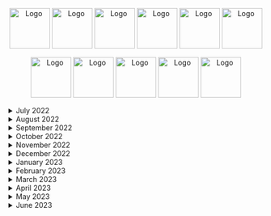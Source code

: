 
<p style="text-align: center;">
    <img src="https://leetcode.com/static/images/badges/2022/gif/2022-08.gif" alt="Logo" height="80">
    <img src="https://leetcode.com/static/images/badges/2022/gif/2022-09.gif" alt="Logo" height="80">
    <img src="https://leetcode.com/static/images/badges/2022/gif/2022-10.gif" alt="Logo" height="80">
    <img src="https://leetcode.com/static/images/badges/2022/gif/2022-11.gif" alt="Logo" height="80">
    <img src="https://leetcode.com/static/images/badges/2022/gif/2022-12.gif" alt="Logo" height="80">
    <img src="https://leetcode.com/static/images/badges/2022/gif/2022-annual-100.gif" alt="Logo" height="80">


<p style="text-align: center;">
    <img src="https://leetcode.com/static/images/badges/2023/gif/2023-01.gif" alt="Logo" height="80">
    <img src="https://leetcode.com/static/images/badges/2023/gif/2023-02.gif" alt="Logo" height="80">
    <img src="https://leetcode.com/static/images/badges/2023/gif/2023-03.gif" alt="Logo" height="80">
    <img src="https://leetcode.com/static/images/badges/2023/gif/2023-04.gif" alt="Logo" height="80">
    <img src="https://leetcode.com/static/images/badges/2023/gif/2023-05.gif" alt="Logo" height="80">

<details>
  <summary>July 2022</summary>

| Day | Task Id | Task                                                                                                                            | Solution(s)                                                                                                                   |
|-----|---------|---------------------------------------------------------------------------------------------------------------------------------|-------------------------------------------------------------------------------------------------------------------------------|
| 1   | 242     | [Valid Anagram](https://leetcode.com/problems/valid-anagram/)                                                                   | [Anagram](src/main/java/day_001/Anagram.java)                                                                                 |
| 2   | 890     | [Find and Replace Pattern](https://leetcode.com/problems/find-and-replace-pattern/)                                             | [FindAndReplacePattern](src/main/java/day_002/FindAndReplacePattern.java)                                                     |
| 3   | 916     | [Word Subsets](https://leetcode.com/problems/word-subsets/)                                                                     | [WordSubsets](src/main/java/day_003/WordSubsets.java) <br/> [WordSubsetsArrays](src/main/java/day_003/WordSubsetsArrays.java) |
| 4   | 307     | [Range Sum Query - Mutable](https://leetcode.com/problems/range-sum-query-mutable/)                                             | [NumArray](src/main/java/day_004/NumArray.java)                                                                               |

</details>

<details>
  <summary> August 2022 </summary>

| Day | Task Id | Task                                                                                                                            | Solution(s)                                                                                                                   |
|-----|---------|---------------------------------------------------------------------------------------------------------------------------------|-------------------------------------------------------------------------------------------------------------------------------|
| 5   | 062     | [Unique Paths](https://leetcode.com/problems/unique-paths/)                                                                     | [UniquePaths](src/main/java/day_005/UniquePaths.java)                                                                         |
| 6   | 378     | [Kth Smallest Element in a Sorted Matrix](https://leetcode.com/problems/kth-smallest-element-in-a-sorted-matrix/)               | [KthSmallest](src/main/java/day_006/KthSmallest.java)                                                                         |
| 7   | 729     | [My Calendar I](https://leetcode.com/problems/my-calendar-i/)                                                                   | [MyCalendar](src/main/java/day_007/MyCalendar.java) <br/> [MyCalendar_Arrays](src/main/java/day_007/MyCalendar_Arrays.java)   |
| 8   | 858     | [Mirror Reflection](https://leetcode.com/problems/mirror-reflection/)                                                           | [MirrorReflection](src/main/java/day_008/MirrorReflection.java)                                                               |
| 9   | 377     | [Combination Sum IV](https://leetcode.com/problems/combination-sum-iv)                                                          | [CombinationSum4](src/main/java/day_009/CombinationSum4.java)                                                                 |
| 10  | 458     | [Poor Pigs](https://leetcode.com/problems/poor-pigs/)                                                                           | [PoorPigs](src/main/java/day_010/PoorPigs.java)                                                                               |
| 11  | 1220    | [Count Vowels Permutation](https://leetcode.com/problems/count-vowels-permutation/)                                             | [CountVowelsPermutation](src/main/java/day_011/CountVowelsPermutation.java)                                                   |
| 12  | 300     | [Longest Increasing Subsequence](https://leetcode.com/problems/longest-increasing-subsequence/)                                 | [LongestIncreasingSubsequence](src/main/java/day_012/LongestIncreasingSubsequence.java)                                       |
| 13  | 823     | [Binary Trees With Factors](https://leetcode.com/problems/binary-trees-with-factors/)                                           | [BinaryTreesWithFactors](src/main/java/day_013/BinaryTreesWithFactors.java)                                                   |
| 14  | 108     | [Convert Sorted Array to Binary Search Tree](https://leetcode.com/problems/convert-sorted-array-to-binary-search-tree/)         | [ConvertSortedArrayToBinarySearchTree](src/main/java/day_014/ConvertSortedArrayToBinarySearchTree.java)                       |
| 15  | 98      | [Validate Binary Search Tree](https://leetcode.com/problems/validate-binary-search-tree/)                                       | [ValidateBinarySearchTree](src/main/java/day_015/ValidateBinarySearchTree.java)                                               |
| 16  | 235     | [Lowest Common Ancestor of a Binary Search Tree](https://leetcode.com/problems/lowest-common-ancestor-of-a-binary-search-tree/) | [LowestCommonAncestorOfBST](src/main/java/day_016/LowestCommonAncestorOfBST.java)                                             |
| 17  | 30      | [Substring with Concatenation of All Words](https://leetcode.com/problems/substring-with-concatenation-of-all-words/)           | [SubstringsWithConcatenationOfAllWords](src/main/java/day_017/SubstringsWithConcatenationOfAllWords.java)                     |
| 18  | 126     | [Word Ladder II](https://leetcode.com/problems/word-ladder-ii/)                                                                 | [WordLadderII](src/main/java/day_018/WordLadderII.java)                                                                       |
| 19  | 13      | [Roman to Integer](https://leetcode.com/problems/roman-to-integer/)                                                             | [RomanToInteger](src/main/java/day_019/RomanToInteger.java)                                                                   |
| 20  | 387     | [First Unique Character in a String](https://leetcode.com/problems/first-unique-character-in-a-string/)                         | [FirstUniqueCharacter](src/main/java/day_020/FirstUniqueCharacter.java)                                                       |
| 21  | 804     | [Unique Morse Code Words](https://leetcode.com/problems/unique-morse-code-words/)                                               | [UniqueMorseCodeWords](src/main/java/day_021/UniqueMorseCodeWords.java)                                                       |
| 22  | 1338    | [Reduce Array Size to The Half](https://leetcode.com/problems/reduce-array-size-to-the-half/)                                   | [ReduceArraySizeToTheHalf](src/main/java/day_022/ReduceArraySizeToTheHalf.java)                                               |
| 23  | 659     | [Split Array into Consecutive Subsequences](https://leetcode.com/problems/split-array-into-consecutive-subsequences/)           | [SplitArrayIntoConsecutiveSubsequences](src/main/java/day_023/SplitArrayIntoConsecutiveSubsequences.java)                     |
| 24  | 871     | [Minimum Number of Refueling Stops](https://leetcode.com/problems/minimum-number-of-refueling-stops/)                           | [MinimumNumberOfRefuelingStops](src/main/java/day_024/MinimumNumberOfRefuelingStops.java)                                     |
| 25  | 936     | [Stamping The Sequence](https://leetcode.com/problems/stamping-the-sequence/)                                                   | [StampingTheSequence](src/main/java/day_025/StampingTheSequence.java)                                                         |
| 26  | 342     | [Power of Four](https://leetcode.com/problems/power-of-four/)                                                                   | [PowerOfFour](src/main/java/day_026/PowerOfFour.java)                                                                         |
| 27  | 234     | [Palindrome Linked List](https://leetcode.com/problems/palindrome-linked-list/)                                                 | [PalindromeLinkedList](src/main/java/day_027/PalindromeLinkedList.java)                                                       |
| 28  | 326     | [Power of Three](https://leetcode.com/problems/power-of-three/)                                                                 | [PowerOfThree](src/main/java/day_028/PowerOfThree.java)                                                                       |
| 29  | 383     | [Ransom Note](https://leetcode.com/problems/ransom-note/)                                                                       | [RansomNote](src/main/java/day_029/RansomNote.java)                                                                           |
| 30  | 869     | [Reordered Power of 2](https://leetcode.com/problems/reordered-power-of-2/)                                                     | [ReorderedPowerOf2](src/main/java/day_030/ReorderedPowerOf2.java)                                                             |
| 31  | 363     | [Max Sum of Rectangle No Larger Than K](https://leetcode.com/problems/max-sum-of-rectangle-no-larger-than-k/)                   | [MaxSumOfRectangle](src/main/java/day_031/MaxSumOfRectangle.java)                                                             |
| 32  | 1329    | [Sort the Matrix Diagonally](https://leetcode.com/problems/sort-the-matrix-diagonally/)                                         | [SortTheMatrixDiagonally](src/main/java/day_032/SortTheMatrixDiagonally.java)                                                 |
| 33  | 200     | [Number of Islands](https://leetcode.com/problems/number-of-islands/)                                                           | [NumberOfIslands](src/main/java/day_033/NumberOfIslands.java)                                                                 |
| 34  | 48      | [Rotate Image](https://leetcode.com/problems/rotate-image/)                                                                     | [RotateImage](src/main/java/day_034/RotateImage.java)                                                                         |
| 35  | 417     | [Pacific Atlantic Water Flow](https://leetcode.com/problems/pacific-atlantic-water-flow/)                                       | [PacificAtlanticWaterFlow](src/main/java/day_035/PacificAtlanticWaterFlow.java)                                               |

</details>

<details>
  <summary>September 2022</summary>

| Day | Task Id | Task                                                                                                                                              | Solution(s)                                                                                                                         |
|-----|---------|---------------------------------------------------------------------------------------------------------------------------------------------------|-------------------------------------------------------------------------------------------------------------------------------------|
| 36  | 1448    | [Count Good Nodes in Binary Tree](https://leetcode.com/problems/count-good-nodes-in-binary-tree/)                                                 | [CountGoodNodesInBinaryTree](src/main/java/day_036/CountGoodNodesInBinaryTree.java)                                                 |
| 37  | 637     | [Average of Levels in Binary Tree](https://leetcode.com/problems/average-of-levels-in-binary-tree/)                                               | [AverageOfLevelsInBinaryTree](src/main/java/day_037/AverageOfLevelsInBinaryTree.java)                                               |
| 38  | 967     | [Numbers With Same Consecutive Difference](https://leetcode.com/problems/numbers-with-same-consecutive-differences/)                              | [NumbersWithSameConsecutiveDifferences](src/main/java/day_038/NumbersWithSameConsecutiveDifferences.java)                           |
| 39  | 978     | [Vertical Order Traversal of a Binary Tree](https://leetcode.com/problems/vertical-order-traversal-of-a-binary-tree/)                             | [VerticalOrderTraversalOfBinaryTree](src/main/java/day_039/VerticalOrderTraversalOfBinaryTree.java)                                 |
| 40  | 429     | [N-ary Tree Level Order Traversal](https://leetcode.com/problems/n-ary-tree-level-order-traversal/)                                               | [NaryTreeLevelOrderTraversal](src/main/java/day_040/NaryTreeLevelOrderTraversal.java)                                               |
| 41  | 814     | [Binary Tree Pruning](https://leetcode.com/problems/binary-tree-pruning/)                                                                         | [BinaryTreePruning](src/main/java/day_041/BinaryTreePruning.java)                                                                   |
| 42  | 606     | [Construct String from Binary Tree](https://leetcode.com/problems/construct-string-from-binary-tree/)                                             | [ConstructStringFromBinaryTree](src/main/java/day_042/ConstructStringFromBinaryTree.java)                                           |
| 43  | 94      | [Binary Tree Inorder Traversal](https://leetcode.com/problems/binary-tree-inorder-traversal/)                                                     | [BinaryTreeInorderTraversal](src/main/java/day_043/BinaryTreeInorderTraversal.java)                                                 |
| 44  | 1996    | [The Number of Weak Characters in the Game](https://leetcode.com/problems/the-number-of-weak-characters-in-the-game/)                             | [TheNumberOfWeakCharactersInTheGame](src/main/java/day_044/TheNumberOfWeakCharactersInTheGame.java)                                 |
| 45  | 188     | [Best Time to Buy and Sell Stock IV](https://leetcode.com/problems/best-time-to-buy-and-sell-stock-iv/)                                           | [BestTimeToBuyAndSellStock4](src/main/java/day_045/BestTimeToBuyAndSellStock4.java)                                                 |
| 46  | 1383    | [Maximum Performance of a Team](https://leetcode.com/problems/maximum-performance-of-a-team/)                                                     | [MaximumPerformanceOfATeam](src/main/java/day_046/MaximumPerformanceOfATeam.java)                                                   |
| 47  | 948     | [Bag of Tokens](https://leetcode.com/problems/bag-of-tokens/)                                                                                     | [BagOfTokens](src/main/java/day_047/BagOfTokens.java)                                                                               |
| 48  | 393     | [UTF-8 Validation](https://leetcode.com/problems/utf-8-validation/)                                                                               | [UTF8Validation](src/main/java/day_048/UTF8Validation.java)                                                                         |
| 49  | 1457    | [Pseudo-Palindromic Paths in a Binary Tree](https://leetcode.com/problems/pseudo-palindromic-paths-in-a-binary-tree/)                             | [PseudoPalindromicPathsInBinaryTree](src/main/java/day_049/PseudoPalindromicPathsInBinaryTree.java)                                 |
| 50  | 2007    | [Find Original Array From Doubled Array](https://leetcode.com/problems/find-original-array-from-doubled-array/)                                   | [FindOriginalArrayFromDoubledArray](src/main/java/day_050/FindOriginalArrayFromDoubledArray.java)                                   |
| 51  | 1770    | [Maximum Score from Performing Multiplication Operations](https://leetcode.com/problems/maximum-score-from-performing-multiplication-operations/) | [MaximumScoreFromPerformingMultiplicationOperations](src/main/java/day_051/MaximumScoreFromPerformingMultiplicationOperations.java) |
| 52  | 336     | [Palindrome Pairs](https://leetcode.com/problems/palindrome-pairs/)                                                                               | [PalindromePairs](src/main/java/day_052/PalindromePairs.java)                                                                       |
| 53  | 42      | [Trapping Rain Water](https://leetcode.com/problems/trapping-rain-water/)                                                                         | [TrappingRainWater](src/main/java/day_053/TrappingRainWater.java)                                                                   |
| 54  | 609     | [Find Duplicate File in System](https://leetcode.com/problems/find-duplicate-file-in-system/)                                                     | [FindDuplicateFileInSystem](src/main/java/day_054/FindDuplicateFileInSystem.java)                                                   |
| 55  | 718     | [Maximum Length of Repeated Subarray](https://leetcode.com/problems/maximum-length-of-repeated-subarray/)                                         | [MaximumLengthOfRepeatedSubarray](src/main/java/day_055/MaximumLengthOfRepeatedSubarray.java)                                       |
| 56  | 985     | [Sum of Even Numbers After Queries](https://leetcode.com/problems/sum-of-even-numbers-after-queries/)                                             | [SumOfEvenNumbersAfterQueries](src/main/java/day_056/SumOfEvenNumbersAfterQueries.java)                                             |
| 57  | 557     | [Reverse Words in a String III](https://leetcode.com/problems/reverse-words-in-a-string-iii/)                                                     | [ReverseWordsInStringIII](src/main/java/day_057/ReverseWordsInStringIII.java)                                                       |
| 58  | 1680    | [Concatenation of Consecutive Binary Numbers](https://leetcode.com/problems/concatenation-of-consecutive-binary-numbers/)                         | [ConcatenationPfConsecutiveBinaryNumbers](src/main/java/day_058/ConcatenationPfConsecutiveBinaryNumbers.java)                       |
| 59  | 113     | [Path Sum II](https://leetcode.com/problems/path-sum-ii/)                                                                                         | [PathSumII](src/main/java/day_059/PathSumII.java)                                                                                   |
| 60  | 622     | [Design Circular Queue](https://leetcode.com/problems/design-circular-queue/)                                                                     | [MyCircularQueue](src/main/java/day_060/MyCircularQueue.java)                                                                       |
| 61  | 990     | [Satisfiability of Equality Equations](https://leetcode.com/problems/satisfiability-of-equality-equations/)                                       | [SatisfiabilityOfEqualityEquations](src/main/java/day_061/SatisfiabilityOfEqualityEquations.java)                                   |
| 62  | 838     | [Push Dominoes](https://leetcode.com/problems/push-dominoes/)                                                                                     | [PushDominoes](src/main/java/day_062/PushDominoes.java)                                                                             |
| 63  | 19      | [Remove Nth Node From End of List](https://leetcode.com/problems/remove-nth-node-from-end-of-list/)                                               | [RemoveNthNodeFromEndOfList](src/main/java/day_063/RemoveNthNodeFromEndOfList.java)                                                 |
| 64  | 658     | [Find K Closest Elements](https://leetcode.com/problems/find-k-closest-elements/)                                                                 | [FindKClosesElements](src/main/java/day_064/FindKClosesElements.java)                                                               |
| 65  | 218     | [The Skyline Problem](https://leetcode.com/problems/the-skyline-problem/)                                                                         | [TheSkylineProblem](src/main/java/day_065/TheSkylineProblem.java)                                                                   |

</details>

<details>
  <summary>October 2022</summary>

| Day | Task Id | Task                                                                                                                                                            | Solution(s)                                                                                                                                 |
|-----|---------|-----------------------------------------------------------------------------------------------------------------------------------------------------------------|---------------------------------------------------------------------------------------------------------------------------------------------|
| 66  | 91      | [Decode Ways](https://leetcode.com/problems/decode-ways/)                                                                                                       | [DecodeWays](src/main/java/day_066/DecodeWays.java)                                                                                         |
| 67  | 1155    | [Number of Dice Rolls With Target Sum](https://leetcode.com/problems/number-of-dice-rolls-with-target-sum)                                                      | [NumberOfDiceRollsWithTargetSum](src/main/java/day_067/NumberOfDiceRollsWithTargetSum.java)                                                 |
| 68  | 1578    | [Minimum Time to Make Rope Colorful](https://leetcode.com/problems/minimum-time-to-make-rope-colorful)                                                          | [MinimumTimeToMakeRopeColorful](src/main/java/day_068/MinimumTimeToMakeRopeColorful.java)                                                   |
| 69  | 112     | [Path Sum](https://https://leetcode.com/problems/path-sum/)                                                                                                     | [PathSum](src/main/java/day_069/PathSum.java)                                                                                               |
| 70  | 623     | [Add One Row to Tree](https://leetcode.com/problems/add-one-row-to-tree/)                                                                                       | [AddOneTowToTree](src/main/java/day_070/AddOneTowToTree.java)                                                                               |
| 71  | 981     | [Time Based Key-Value Store](https://leetcode.com/problems/time-based-key-value-store/)                                                                         | [TimeMapHashMaps](src/main/java/day_071/TimeMapHashMaps.java)  <br/>  [TimeMapTreeMap](src/main/java/day_071/TimeMapTreeMap.java)           |
| 72  | 732     | [My Calendar III](https://leetcode.com/problems/my-calndar-iii/)                                                                                                | [MyCalendarIII](src/main/java/day_072/MyCalendarThree.java)                                                                                 |
| 73  | 16      | [3Sum Closest](https://leetcode.com/problems/3sum-closest/)                                                                                                     | [ThreeSumClosest](src/main/java/day_073/ThreeSumClosest.java)                                                                               |
| 74  | 653     | [Two Sum IV - Input is a BST](https://leetcode.com/problems/two-sum-iv-input-is-a-bst/)                                                                         | [TwoSumFour](src/main/java/day_074/TwoSumFour.java)                                                                                         |
| 75  | 1328    | [Break a Palindrome](https://leetcode.com/problems/break-a-palindrome/)                                                                                         | [BreakPalindrome](src/main/java/day_075/BreakPalindrome.java)                                                                               |
| 76  | 334     | [Increasing Triplet Subsequence](https://leetcode.com/problems/increasing-triplet-subsequence/)                                                                 | [IncreasingTripletSubsequence](src/main/java/day_076/IncreasingTripletSubsequence.java)                                                     |
| 77  | 976     | [Largest Perimeter Triangle](https://leetcode.com/problems/largest-perimeter-triangle)                                                                          | [LargestPerimeterTriangle](src/main/java/day_077/LargestPerimeterTriangle.java)                                                             |
| 78  | 237     | [Delete Node in a Linked List](https://leetcode.com/problems/delete-node-in-a-linked-list/)                                                                     | [DeleteNodeInALinkedList](src/main/java/day_078/DeleteNodeInALinkedList.java)                                                               |
| 79  | 2095    | [Delete the Middle Node of a Linked List](https://leetcode.com/problems/delete-the-middle-node-of-a-linked-list/)                                               | [DeleteTheMiddleNodeOfALInkedList](src/main/java/day_079/DeleteTheMiddleNodeOfALInkedList.java)                                             |
| 80  | 1531    | [String Compression II](https://leetcode.com/problems/string-compression-ii/)                                                                                   | [StringCompressionTwo](src/main/java/day_080/StringCompressionTwo.java)                                                                     |
| 81  | 1335    | [Minimum Difficulty of a Job Schedule](https://leetcode.com/problems/minimum-difficulty-of-a-job-schedule/)                                                     | [MinimumDifficultyOfAJobSchedule](src/main/java/day_081/MinimumDifficultyOfAJobSchedule.java)                                               |
| 82  | 1832    | [Check if the Sentence Is Pangram](https://leetcode.com/problems/check-if-the-sentence-is-pangram/)                                                             | [CheckIfTheSentenceIsPangram](src/main/java/day_082/CheckIfTheSentenceIsPangram.java)                                                       |
| 83  | 38      | [Count And Say](https://leetcode.com/problems/count-and-say/)                                                                                                   | [CountAndSay](src/main/java/day_083/CountAndSay.java)                                                                                       |
| 84  | 692     | [Top K Frequent Words](https://leetcode.com/problems/top-k-frequent-words/)                                                                                     | [TopKFrequentWords](src/main/java/day_084/TopKFrequentWords.java)                                                                           |
| 85  | 12      | [Integer to Roman](https://leetcode.com/problems/integer-to-roman/)                                                                                             | [IntegerToRoman](src/main/java/day_085/IntegerToRoman.java)                                                                                 |
| 86  | 219     | [Contains Duplicate II](https://leetcode.com/problems/contains-duplicate-ii/)                                                                                   | [ContainsDuplicateTwo](src/main/java/day_086/ContainsDuplicateTwo.java)                                                                     |
| 87  | 76      | [Minimum Window Substring](https://leetcode.com/problems/minimum-window-substring/)                                                                             | [MinimumWindowSubstring](src/main/java/day_087/MinimumWindowSubstring.java)                                                                 |
| 88  | 645     | [Set Mismatch](https://leetcode.com/problems/set-mismatch/)                                                                                                     | [SetMismatch](src/main/java/day_088/SetMismatch.java)                                                                                       |
| 89  | 1239    | [Maximum Length of a Concatenated String with Unique Characters](https://leetcode.com/problems/maximum-length-of-a-concatenated-string-with-unique-characters/) | [MaximumLengthOfAConcatenatedStringWithUniqueCharacters](src/main/java/day_089/MaximumLengthOfAConcatenatedStringWithUniqueCharacters.java) |
| 90  | 1662    | [Check If Two String Arrays are Equivalent](https://leetcode.com/problems/check-if-two-string-arrays-are-equivalent/)                                           | [CheckIfTwoStringArraysAreEquivalent](src/main/java/day_090/CheckIfTwoStringArraysAreEquivalent.java)                                       |
| 91  | 523     | [Continuous Subarray Sum](https://leetcode.com/problems/continuous-subarray-sum/)                                                                               | [ContinuousSubarraySum](src/main/java/day_091/ContinuousSubarraySum.java)                                                                   |
| 92  | 835     | [Image Overlap](https://leetcode.com/problems/image-overlap/)                                                                                                   | [ImageOverlap](src/main/java/day_092/ImageOverlap.java)                                                                                     |
| 93  | 49      | [Group Anagrams](https://leetcode.com/problems/group-anagrams/)                                                                                                 | [GroupAnagrams](src/main/java/day_093/GroupAnagrams.java)                                                                                   |
| 94  | 2136    | [Earliest Possible Day of Full Bloom](https://leetcode.com/problems/earliest-possible-day-of-full-bloom/)                                                       | [EarliestPossibleDayOfFullBloom](src/main/java/day_094/EarliestPossibleDayOfFullBloom.java)                                                 |
| 95  | 1293    | [Shortest Path in a Grid with Obstacles Elimination](https://leetcode.com/problems/shortest-path-in-a-grid-with-obstacles-elimination/)                         | [ShortestPathInAGridWithObstaclesElimination](src/main/java/day_095/ShortestPathInAGridWithObstaclesElimination.java)                       |
| 96  | 766     | [Toeplitz Matrix](https://leetcode.com/problems/toeplitz-matrix/)                                                                                               | [ToeplitzMatrix](src/main/java/day_096/ToeplitzMatrix.java)                                                                                 |
</details>


<details>
  <summary>November 2022</summary>

| Day | Task Id | Task                                                                                                                                        | Solution(s)                                                                                                                 |
|-----|---------|---------------------------------------------------------------------------------------------------------------------------------------------|-----------------------------------------------------------------------------------------------------------------------------|
| 97  | 1706    | [Where Will the Ball Fall](https://leetcode.com/problems/where-will-the-ball-fall/)                                                         | [WhereWillTheBallFall](src/main/java/day_097/WhereWillTheBallFall.java)                                                     |
| 98  | 433     | [Minimum Genetic Mutation](https://leetcode.com/problems/minimum-genetic-mutation/)                                                         | [MinimumGeneticMutation](src/main/java/day_098/MinimumGeneticMutation.java)                                                 |
| 99  | 2131    | [Longest Palindrome by Concatenating Two Letter Words](https://leetcode.com/problems/longest-palindrome-by-concatenating-two-letter-words/) | [LongestPalindromeByConcatenatingTwoLetterWords](src/main/java/day_099/LongestPalindromeByConcatenatingTwoLetterWords.java) |
| 100 | 345     | [Reverse Vowels of a String](https://leetcode.com/problems/reverse-vowels-of-a-string/)                                                     | [ReverseVowelsOfAString](src/main/java/day_100/ReverseVowelsOfAString.java)                                                 |
| 101 | 212     | [Word Search II](https://leetcode.com/problems/word-search-ii/)                                                                             | [WordSearchTwo](src/main/java/day_101/WordSearchTwo.java)                                                                   |
| 102 | 899     | [Orderly Queue](https://leetcode.com/problems/orderly-queue/)                                                                               | [OrderlyQueue](src/main/java/day_102/OrderlyQueue.java)                                                                     |
| 103 | 1323    | [Maximum 69 Number](https://leetcode.com/problems/maximum-69-number/)                                                                       | [Maximum69Number](src/main/java/day_103/Maximum69Number.java)                                                               |
| 104 | 1544    | [Make The String Great](https://leetcode.com/problems/make-the-string-great/)                                                               | [MakeTheStringGreat](src/main/java/day_104/MakeTheStringGreat.java)                                                         |
| 105 | 901     | [Online Stock Span](https://leetcode.com/problems/online-stock-span/)                                                                       | [StockSpanner](src/main/java/day_105/StockSpanner.java)                                                                     |
| 106 | 1047    | [Remove All Adjacent Duplicates In String](https://leetcode.com/problems/remove-all-adjacent-duplicates-in-string/)                         | [RemoveAllAdjacentDuplicatesInString](src/main/java/day_106/RemoveAllAdjacentDuplicatesInString.java)                       |
| 107 | 26      | [Remove Duplicates from Sorted Array](https://leetcode.com/problems/remove-duplicates-from-sorted-array/)                                   | [RemoveDuplicatesFromSortedArray](src/main/java/day_107/RemoveDuplicatesFromSortedArray.java)                               |
| 108 | 295     | [Find Median from Data Stream](https://leetcode.com/problems/find-median-from-data-stream/)                                                 | [MedianFinder](src/main/java/day_108/MedianFinder.java)                                                                     |
| 109 | 151     | [Reverse Words in a String](https://leetcode.com/problems/reverse-words-in-a-string/)                                                       | [ReverseWordsInAString](src/main/java/day_109/ReverseWordsInAString.java)                                                   |
| 110 | 947     | [Most Stones Removed with Same Row or Column](https://leetcode.com/problems/most-stones-removed-with-same-row-or-column/)                   | [MostStonesRemovedWithSameRowOrColumn](src/main/java/day_110/MostStonesRemovedWithSameRowOrColumn.java)                     |
| 111 | 222     | [Count Complete Tree Nodes](https://leetcode.com/problems/count-complete-tree-nodes/)                                                       | [CountCompleteTreeNodes](src/main/java/day_111/CountCompleteTreeNodes.java)                                                 |
| 112 | 374     | [Guess Number Higher or Lower](https://leetcode.com/problems/guess-number-higher-or-lower/)                                                 | [GuessNumberHigherOrLower](src/main/java/day_112/GuessNumberHigherOrLower.java)                                             |
| 113 | 223     | [Rectangle Area](https://leetcode.com/problems/rectangle-area/)                                                                             | [RectangleArea](src/main/java/day_113/RectangleArea.java)                                                                   |
| 114 | 263     | [Ugly Number](https://leetcode.com/problems/ugly-number/)                                                                                   | [UglyNumber](src/main/java/day_114/UglyNumber.java)                                                                         |
| 115 | 587     | [Erect the Fence](https://leetcode.com/problems/erect-the-fence/)                                                                           | [ErectTheFence](src/main/java/day_115/ErectTheFence.java)                                                                   |
| 116 | 224     | [Basic Calculator](https://leetcode.com/problems/basic-calculator/)                                                                         | [BasicCalculator](src/main/java/day_116/BasicCalculator.java)                                                               |
| 117 | 1926    | [Nearest Exit from Entrance in Maze](https://leetcode.com/problems/nearest-exit-from-entrance-in-maze/)                                     | [NearestExitFromEntranceInMaze](src/main/java/day_117/NearestExitFromEntranceInMaze.java)                                   |
| 118 | 279     | [Perfect Squares](https://leetcode.com/problems/perfect-squares/)                                                                           | [PerfectSquares](src/main/java/day_118/PerfectSquares.java)                                                                 |
| 119 | 36      | [Valid Sudoku](https://leetcode.com/problems/valid-sudoku/)                                                                                 | [ValidSudoku](src/main/java/day_119/ValidSudoku.java)                                                                       |
| 120 | 79      | [Word Search](https://leetcode.com/problems/word-search/)                                                                                   | [WordSearch](src/main/java/day_120/WordSearch.java)                                                                         |
| 121 | 907     | [Sum of Subarray Minimums](https://leetcode.com/problems/sum-of-subarray-minimums/)                                                         | [SumOfSubarrayMinimums](src/main/java/day_121/SumOfSubarrayMinimums.java)                                                   |
| 122 | 1235    | [Maximum Profit in Job Scheduling](https://leetcode.com/problems/maximum-profit-in-job-scheduling/)                                         | [MaximumProfitInJobScheduling](src/main/java/day_122/MaximumProfitInJobScheduling.java)                                     |
| 123 | 446     | [Arithmetic Slices II - Subsequence](https://leetcode.com/problems/arithmetic-slices-ii-subsequence/)                                       | [ArithmeticSlicesSubsequence](src/main/java/day_123/ArithmeticSlicesSubsequence.java)                                       |
| 124 | 2225    | [Find Players With Zero or One Losses](https://leetcode.com/problems/find-players-with-zero-or-one-losses/)                                 | [FindPlayersWithZeroOrOneLosses](src/main/java/day_124/FindPlayersWithZeroOrOneLosses.java)                                 |
| 125 | 380     | [Insert Delete GetRandom O(1)](https://leetcode.com/problems/insert-delete-getrandom-o1/)                                                   | [RandomizedSet](src/main/java/day_125/RandomizedSet.java)                                                                   |
| 126 | 1207    | [Unique Number of Occurrences](https://leetcode.com/problems/unique-number-of-occurrences/)                                                 | [UniqueNumberOfOccurrences](src/main/java/day_126/UniqueNumberOfOccurrences.java)                                           |

</details>


<details>
  <summary>December 2022</summary>

| Day | Task Id | Task                                                                                                                          | Solution(s)                                                                                                   |
|-----|---------|-------------------------------------------------------------------------------------------------------------------------------|---------------------------------------------------------------------------------------------------------------|
| 127 | 1704    | [Determine if String Halves Are Alike](https://leetcode.com/problems/determine-if-string-halves-are-alike/)                   | [DetermineIfStringHalvesAreAlike](src/main/java/day_127/DetermineIfStringHalvesAreAlike.java)                 |
| 128 | 1657    | [Determine if Two Strings Are Close](https://leetcode.com/problems/determine-if-two-strings-are-close/)                       | [DetermineIfTwoStringsAreClose](src/main/java/day_128/DetermineIfTwoStringsAreClose.java)                     |
| 129 | 451     | [Sort Characters By Frequency](https://leetcode.com/problems/sort-characters-by-frequency/)                                   | [SortCharactersByFrequency](src/main/java/day_129/SortCharactersByFrequency.java)                             |
| 130 | 2256    | [Minimum Average Difference](https://leetcode.com/problems/minimum-average-difference/)                                       | [MinimumAverageDifference](src/main/java/day_130/MinimumAverageDifference.java)                               |
| 131 | 876     | [Middle of the Linked List](https://leetcode.com/problems/middle-of-the-linked-list/)                                         | [MiddleOfTheLinkedList](src/main/java/day_131/MiddleOfTheLinkedList.java)                                     |
| 132 | 328     | [Odd Even Linked List](https://leetcode.com/problems/odd-even-linked-list/)                                                   | [OddEvenLinkedList](src/main/java/day_132/OddEvenLinkedList.java)                                             |
| 133 | 938     | [Range Sum of BST](https://leetcode.com/problems/range-sum-of-bst/)                                                           | [RangeSumOfBST](src/main/java/day_133/RangeSumOfBST.java)                                                     |
| 134 | 872     | [Leaf-Similar Trees](https://leetcode.com/problems/leaf-similar-trees/)                                                       | [LeafSimilarTrees](src/main/java/day_134/LeafSimilarTrees.java)                                               |
| 135 | 1026    | [Maximum Difference Between Node and Ancestor](https://leetcode.com/problems/maximum-difference-between-node-and-ancestor/)   | [MaximumDifferenceBetweenNodeAndAncestor](src/main/java/day_135/MaximumDifferenceBetweenNodeAndAncestor.java) |
| 136 | 1339    | [Maximum Product of Splitted Binary Tree](https://leetcode.com/problems/maximum-product-of-splitted-binary-tree/)             | [MaximumProductOfSplittedBinaryTree](src/main/java/day_136/MaximumProductOfSplittedBinaryTree.java)           |
| 137 | 124     | [Binary Tree Maximum Path Sum](https://leetcode.com/problems/binary-tree-maximum-path-sum/)                                   | [BinaryTreeMaximumPathSum](src/main/java/day_137/BinaryTreeMaximumPathSum.java)                               |
| 138 | 70      | [Climbing Stairs](https://leetcode.com/problems/climbing-stairs/)                                                             | [ClimbingStairs](src/main/java/day_138/ClimbingStairs.java)                                                   |
| 139 | 931     | [Minimum Falling Path Sum](https://leetcode.com/problems/minimum-falling-path-sum/)                                           | [MinimumFallingPathSum](src/main/java/day_139/MinimumFallingPathSum.java)                                     |
| 140 | 198     | [House Robber](https://leetcode.com/problems/house-robber/)                                                                   | [HouseRobber](src/main/java/day_140/HouseRobber.java)                                                         |
| 141 | 1143    | [Longest Common Subsequence](https://leetcode.com/problems/longest-common-subsequence/)                                       | [LongestCommonSubsequence](src/main/java/day_141/LongestCommonSubsequence.java)                               |
| 142 | 232     | [Implement Queue using Stacks](https://leetcode.com/problems/implement-queue-using-stacks/)                                   | [MyQueue](src/main/java/day_142/MyQueue.java)                                                                 |
| 143 | 150     | [Evaluate Reverse Polish Notation](https://leetcode.com/problems/evaluate-reverse-polish-notation)                            | [EvaluateReversePolishNotation](src/main/java/day_143/EvaluateReversePolishNotation.java)                     |
| 145 | 1971    | [Find if Path Exists in Graph](https://leetcode.com/problems/find-if-path-exists-in-graph/)                                   | [FindIfPathExistsInGraph](src/main/java/day_145/FindIfPathExistsInGraph.java)                                 |
| 146 | 841     | [Keys and Rooms](https://leetcode.com/problems/keys-and-rooms/)                                                               | [KeysAndRooms](src/main/java/day_146/KeysAndRooms.java)                                                       |
| 147 | 886     | [Possible Bipartition](https://leetcode.com/problems/possible-bipartition/)                                                   | [PossibleBipartition](src/main/java/day_147/PossibleBipartition.java)                                         |
| 148 | 834     | [Sum of Distances in Tree](https://leetcode.com/problems/sum-of-distances-in-tree)                                            | [SumOfDistancesInTree](src/main/java/day_148/SumOfDistancesInTree.java)                                       |
| 149 | 309     | [Best Time to Buy and Sell Stock with Cooldown](https://leetcode.com/problems/best-time-to-buy-and-sell-stock-with-cooldown/) | [BestTimeToBuyAndSellStockWithCooldown](src/main/java/day_149/BestTimeToBuyAndSellStockWithCooldown.java)     |
| 150 | 790     | [Domino and Tromino Tiling](https://leetcode.com/problems/domino-and-tromino-tiling/)                                         | [DominoAndTrominoTiling](src/main/java/day_150/DominoAndTrominoTiling.java)                                   |
| 151 | 2389    | [Longest Subsequence With Limited Sum](https://leetcode.com/problems/longest-subsequence-with-limited-sum/)                   | [LongestSubsequenceWithLimitedSum](src/main/java/day_151/LongestSubsequenceWithLimitedSum.java)               |
| 152 | 55      | [Jump Game](https://leetcode.com/problems/jump-game/)                                                                         | [JumpGame](src/main/java/day_152/JumpGame.java)                                                               |
| 153 | 2279    | [Maximum Bags With Full Capacity of Rocks](https://leetcode.com/problems/maximum-bags-with-full-capacity-of-rocks/)           | [MaximumBagsWithFullCapacityOfRocks](src/main/java/day_153/MaximumBagsWithFullCapacityOfRocks.java)           |
| 154 | 1962    | [Remove Stones to Minimize the Total](https://leetcode.com/problems/remove-stones-to-minimize-the-total/)                     | [RemoveStonesToMinimizeTheTotal](src/main/java/day_154/RemoveStonesToMinimizeTheTotal.java)                   |
| 155 | 1834    | [Single-Threaded CPU](https://leetcode.com/problems/single-threaded-cpu/)                                                     | [SingleThreadedCPU](src/main/java/day_155/SingleThreadedCPU.java)                                             |
| 156 | 797     | [All Paths From Source to Target](https://leetcode.com/problems/all-paths-from-source-to-target/)                             | [AllPathsFromSourceToTarget](src/main/java/day_156/AllPathsFromSourceToTarget.java)                           |
| 157 | 980     | [Unique Paths III](https://leetcode.com/problems/unique-paths-iii/)                                                           | [UniquePathsThree](src/main/java/day_157/UniquePathsThree.java)                                               |

</details>

<details>
  <summary>January 2023</summary>

| Day | Task Id | Task                                                                                                                                      | Solution(s)                                                                                                         |
|-----|---------|-------------------------------------------------------------------------------------------------------------------------------------------|---------------------------------------------------------------------------------------------------------------------|
| 158 | 290     | [Word Pattern](https://leetcode.com/problems/word-pattern)                                                                                | [WordPattern](src/main/java/day_158/WordPattern.java)                                                               |
| 159 | 520     | [Detect Capital](https://leetcode.com/problems/detect-capital/)                                                                           | [DetectCapital](src/main/java/day_159/DetectCapital.java)                                                           |
| 160 | 944     | [Delete Columns to Make Sorted](https://leetcode.com/problems/delete-columns-to-make-sorted/)                                             | [DeleteColumnsToMakeSorted](src/main/java/day_160/DeleteColumnsToMakeSorted.java)                                   |
| 161 | 2244    | [Minimum Rounds to Complete All Tasks](https://leetcode.com/problems/minimum-rounds-to-complete-all-tasks/)                               | [MinimumRoundsToCompleteAllTasks](src/main/java/day_161/MinimumRoundsToCompleteAllTasks.java)                       |
| 162 | 452     | [Minimum Number of Arrows to Burst Balloons](https://leetcode.com/problems/minimum-number-of-arrows-to-burst-balloons/)                   | [MinimumNumberOfArrowsToBurstBalloons](src/main/java/day_162/MinimumNumberOfArrowsToBurstBalloons.java)             |
| 163 | 1833    | [Maximum Ice Cream Bars](https://leetcode.com/problems/maximum-ice-cream-bars/)                                                           | [MaximumIceCreamBars](src/main/java/day_163/MaximumIceCreamBars.java)                                               |
| 164 | 134     | [Gas Station](https://leetcode.com/problems/gas-station/)                                                                                 | [GasStation](src/main/java/day_164/GasStation.java)                                                                 |
| 165 | 149     | [Max Points on a Line](https://leetcode.com/problems/max-points-on-a-line/)                                                               | [MaxPointsOnLine](src/main/java/day_165/MaxPointsOnLine.java)                                                       |
| 166 | 144     | [Binary Tree Preorder Traversal](https://leetcode.com/problems/binary-tree-preorder-traversal/)                                           | [BinaryTreePreorderTraversal](src/main/java/day_166/BinaryTreePreorderTraversal.java)                               |
| 167 | 100     | [Same Tree](https://leetcode.com/problems/same-tree/)                                                                                     | [SameTree](src/main/java/day_167/SameTree.java)                                                                     |
| 168 | 1443    | [Minimum Time to Collect All Apples in a Tree](https://leetcode.com/problems/minimum-time-to-collect-all-apples-in-a-tree/)               | [MinimumTimeToCollectAllApplesInATree](src/main/java/day_168/MinimumTimeToCollectAllApplesInATree.java)             |
| 169 | 1519    | [Number of Nodes in the Sub-Tree With the Same Label](https://leetcode.com/problems/number-of-nodes-in-the-sub-tree-with-the-same-label/) | [NumberOrNodesInSubTreeWithTheSameLabel](src/main/java/day_169/NumberOrNodesInSubTreeWithTheSameLabel.java)         |
| 170 | 2246    | [Longest Path With Different Adjacent Characters](https://leetcode.com/problems/longest-path-with-different-adjacent-characters/)         | [LongestPathWithDifferentAdjacentCharacters](src/main/java/day_170/LongestPathWithDifferentAdjacentCharacters.java) |
| 171 | 1061    | [Lexicographically Smallest Equivalent String](https://leetcode.com/problems/lexicographically-smallest-equivalent-string/)               | [LexicographicallySmallestEquivalentString](src/main/java/day_171/LexicographicallySmallestEquivalentString.java)   |
| 172 | 2421    | [Number of Good Paths](https://leetcode.com/problems/number-of-good-paths/)                                                               | [NumberOfGoodPaths](src/main/java/day_172/NumberOfGoodPaths.java)                                                   |
| 173 | 57      | [Insert Interval](https://leetcode.com/problems/insert-interval/)                                                                         | [InsertInterval](src/main/java/day_173/InsertInterval.java)                                                         |
| 174 | 926     | [Flip String to Monotone Increasing](https://leetcode.com/problems/flip-string-to-monotone-increasing/)                                   | [FlipStringToMonotoneIncreasing](src/main/java/day_174/FlipStringToMonotoneIncreasing.java)                         |
| 175 | 918     | [Maximum Sum Circular Subarray](https://leetcode.com/problems/maximum-sum-circular-subarray/)                                             | [MaximumSumCircularSubarray](src/main/java/day_175/MaximumSumCircularSubarray.java)                                 |
| 176 | 974     | [Subarray Sums Divisible by K](https://leetcode.com/problems/subarray-sums-divisible-by-k/)                                               | [SubarraySumsDivisibleByK](src/main/java/day_176/SubarraySumsDivisibleByK.java)                                     |
| 177 | 491     | [Non-decreasing Subsequences](https://leetcode.com/problems/non-decreasing-subsequences/)                                                 | [NonDecreasingSequences](src/main/java/day_177/NonDecreasingSequences.java)                                         |
| 178 | 93      | [Restore IP Addresses](https://leetcode.com/problems/restore-ip-addresses/)                                                               | [RestoreIPAddresses](src/main/java/day_178/RestoreIPAddresses.java)                                                 |
| 179 | 131     | [Palindrome Partitioning](https://leetcode.com/problems/palindrome-partitioning/)                                                         | [PalindromePartitioning](src/main/java/day_179/PalindromePartitioning.java)                                         |
| 180 | 997     | [Find the Town Judge](https://leetcode.com/problems/find-the-town-judge/)                                                                 | [FindTheTownJudge](src/main/java/day_180/FindTheTownJudge.java)                                                     |
| 181 | 909     | [Snakes and Ladders](https://leetcode.com/problems/snakes-and-ladders/)                                                                   | [SnakesAndLadders](src/main/java/day_181/SnakesAndLadders.java)                                                     |
| 182 | 2359    | [Find Closest Node to Given Two Nodes](https://leetcode.com/problems/find-closest-node-to-given-two-nodes/)                               | [FindClosestNodeToGivenTwoNodes](src/main/java/day_182/FindClosestNodeToGivenTwoNodes.java)                         |
| 183 | 787     | [Cheapest Flights Within K Stops](https://leetcode.com/problems/cheapest-flights-within-k-stops/)                                         | [CheapestFlightsWithinKStops](src/main/java/day_183/CheapestFlightsWithinKStops.java)                               |
| 184 | 472     | [Concatenated Words](https://leetcode.com/problems/concatenated-words/)                                                                   | [ConcatenatedWords](src/main/java/day_184/ConcatenatedWords.java)                                                   |
| 185 | 352     | [Data Stream as Disjoint Intervals](https://leetcode.com/problems/data-stream-as-disjoint-intervals/)                                     | [SummaryRanges](src/main/java/day_185/SummaryRanges.java)                                                           |
| 186 | 460     | [LFU Cache](https://leetcode.com/problems/lfu-cache/)                                                                                     | [LFUCache](src/main/java/day_186/LFUCache.java)                                                                     |
| 187 | 1137    | [N-th Tribonacci Number](https://leetcode.com/problems/n-th-tribonacci-number/)                                                           | [NthTribonacciNumber](src/main/java/day_187/NthTribonacciNumber.java)                                               |
| 188 | 1626    | [Best Team With No Conflicts](https://leetcode.com/problems/best-team-with-no-conflicts/)                                                 | [BestTeamWithNoConflicts](src/main/java/day_188/BestTeamWithNoConflicts.java)                                       |

</details>


<details>
  <summary>February 2023</summary>

| Day | Task Id | Task                                                                                                                    | Solution(s)                                                                                           |
|-----|---------|-------------------------------------------------------------------------------------------------------------------------|-------------------------------------------------------------------------------------------------------|
| 189 | 1071    | [Greatest Common Divisor of Strings](https://leetcode.com/problems/greatest-common-divisor-of-strings)                  | [GreatestCommonDivisorOfStrings](src/main/java/day_189/GreatestCommonDivisorOfStrings.java)           |
| 190 | 953     | [Verifying an Alien Dictionary](https://leetcode.com/problems/verifying-an-alien-dictionary/)                           | [VerifyingAnAlienDictionary](src/main/java/day_190/VerifyingAnAlienDictionary.java)                   |
| 191 | 6       | [Zigzag Conversion](https://leetcode.com/problems/zigzag-conversion)                                                    | [Zigzag Conversion](src/main/java/day_191/ZigzagConversion.java)                                      |
| 192 | 567     | [Permutation in String](https://leetcode.com/problems/permutation-in-string/)                                           | [PermutationInString](src/main/java/day_192/PermutationInString.java)                                 |
| 193 | 438     | [Find All Anagrams in a String](https://leetcode.com/problems/find-all-anagrams-in-a-string/)                           | [FindAllAnagramsInAString](src/main/java/day_193/FindAllAnagramsInAString.java)                       |
| 194 | 1470    | [Shuffle the Array](https://leetcode.com/problems/shuffle-the-array/)                                                   | [ShuffleTheArray](src/main/java/day_194/ShuffleTheArray.java)                                         |
| 195 | 904     | [Fruit Into Baskets](https://leetcode.com/problems/fruit-into-baskets/)                                                 | [FruitIntoBaskets](src/main/java/day_195/FruitIntoBaskets.java)                                       |
| 196 | 45      | [Jump Game II](https://leetcode.com/problems/jump-game-ii/)                                                             | [JumpGameTwo](src/main/java/day_196/JumpGameTwo.java)                                                 |
| 197 | 2306    | [Naming a Company](https://leetcode.com/problems/naming-a-company/)                                                     | [NamingACompany](src/main/java/day_197/NamingACompany.java)                                           |
| 198 | 1162    | [As Far from Land as Possible](https://leetcode.com/problems/as-far-from-land-as-possible/)                             | [AsFarFromLandAsPossible](src/main/java/day_198/AsFarFromLandAsPossible.java)                         |
| 199 | 1129    | [Shortest Path with Alternating Colors](https://leetcode.com/problems/shortest-path-with-alternating-colors/)           | [ShortestPathWithAlternatingColors](src/main/java/day_199/ShortestPathWithAlternatingColors.java)     |
| 200 | 2477    | [Minimum Fuel Cost to Report to the Capital](https://leetcode.com/problems/minimum-fuel-cost-to-report-to-the-capital/) | [MinimumFuelCostToReportToTheCapital](src/main/java/day_200/MinimumFuelCostToReportToTheCapital.java) |
| 201 | 1523    | [Count Odd Numbers in an Interval Range](https://leetcode.com/problems/count-odd-numbers-in-an-interval-range/)         | [CountOddNumbersInAnIntervalRange](src/main/java/day_201/CountOddNumbersInAnIntervalRange.java)       |
| 202 | 67      | [Add Binary](https://leetcode.com/problems/add-binary/)                                                                 | [AddBinary](src/main/java/day_202/AddBinary.java)                                                     |
| 203 | 989     | [Add to Array-Form of Integer](https://leetcode.com/problems/add-to-array-form-of-integer/)                             | [AddToArrayFormOfInteger](src/main/java/day_203/AddToArrayFormOfInteger.java)                         |
| 204 | 104     | [Maximum Depth of Binary Tree](https://leetcode.com/problems/maximum-depth-of-binary-tree/)                             | [MaximumDepthOfBinaryTree](src/main/java/day_204/MaximumDepthOfBinaryTree.java)                       |
| 205 | 783     | [Minimum Distance Between BST Nodes](https://leetcode.com/problems/minimum-distance-between-bst-nodes/)                 | [MinimumDistanceBetweenBSTNodes](src/main/java/day_205/MinimumDistanceBetweenBSTNodes.java)           |
| 206 | 226     | [Invert Binary Tree](https://leetcode.com/problems/invert-binary-tree/)                                                 | [InvertBinaryTree](src/main/java/day_206/InvertBinaryTree.java)                                       |
| 207 | 103     | [Binary Tree Zigzag Level Order Traversal](https://leetcode.com/problems/binary-tree-zigzag-level-order-traversal/)     | [BinaryTreeZigzagLevelOrderTraversal](src/main/java/day_207/BinaryTreeZigzagLevelOrderTraversal.java) |
| 208 | 35      | [Search Insert Position](https://leetcode.com/problems/search-insert-position/)                                         | [SearchInsertPosition](src/main/java/day_208/SearchInsertPosition.java)                               |
| 209 | 540     | [Single Element in a Sorted Array](https://leetcode.com/problems/single-element-in-a-sorted-array/)                     | [SingleElementInASortedArray](src/main/java/day_209/SingleElementInASortedArray.java)                 |
| 210 | 1011    | [Capacity To Ship Packages Within D Days](https://leetcode.com/problems/capacity-to-ship-packages-within-d-days/)       | [CapacityToShipPackagesWithinDDays](src/main/java/day_210/CapacityToShipPackagesWithinDDays.java)     |
| 211 | 502     | [IPO](https://leetcode.com/problems/ipo/)                                                                               | [IPO](src/main/java/day_211/IPO.java)                                                                 |
| 212 | 1675    | [Minimize Deviation in Array](https://leetcode.com/problems/minimize-deviation-in-array/)                               | [MinimizeDeviationInArray](src/main/java/day_212/MinimizeDeviationInArray.java)                       |
| 213 | 121     | [Best Time to Buy and Sell Stock](https://leetcode.com/problems/best-time-to-buy-and-sell-stock/)                       | [BestTimeToBuyAndSellStock](src/main/java/day_213/BestTimeToBuyAndSellStock.java)                     |
| 214 | 72      | [Edit Distance](https://leetcode.com/problems/edit-distance/)                                                           | [EditDistance](src/main/java/day_214/EditDistance.java)                                               |
| 215 | 427     | [Construct Quad Tree](https://leetcode.com/problems/construct-quad-tree/)                                               | [ConstructQuadTree](src/main/java/day_215/ConstructQuadTree.java)                                     |
| 216 | 652     | [Find Duplicate Subtrees](https://leetcode.com/problems/find-duplicate-subtrees/)                                       | [FindDuplicateSubtrees](src/main/java/day_216/FindDuplicateSubtrees.java)                             |

</details>

<details>
  <summary>March 2023</summary>

| Day | Task Id | Task                                                                                                                                                    | Solution(s)                                                                                                                                                                               |
|-----|---------|---------------------------------------------------------------------------------------------------------------------------------------------------------|-------------------------------------------------------------------------------------------------------------------------------------------------------------------------------------------|
| 217 | 912     | [Sort an Array](https://leetcode.com/problems/sort-an-array/)                                                                                           | [SortAnArray](src/main/java/day_217/SortAnArray.java)                                                                                                                                     |
| 218 | 443     | [String Compression](https://leetcode.com/problems/string-compression/)                                                                                 | [StringCompression](src/main/java/day_218/StringCompression.java)                                                                                                                         |
| 219 | 28      | [Find the Index of the First Occurrence in a String](https://leetcode.com/problems/find-the-index-of-the-first-occurrence-in-a-string/)                 | [FindTheIndexOfTheFirstOccurrenceInAString](src/main/java/day_219/FindTheIndexOfTheFirstOccurrenceInAString.java)                                                                         |
| 220 | 2444    | [Count Subarrays With Fixed Bounds](https://leetcode.com/problems/count-subarrays-with-fixed-bounds/)                                                   | [CountSubarraysWithFixedBounds](src/main/java/day_220/CountSubarraysWithFixedBounds.java)                                                                                                 |
| 221 | 1345    | [Jump Game IV](https://leetcode.com/problems/jump-game-iv/)                                                                                             | [JumpGameFour](src/main/java/day_221/JumpGameFour.java)                                                                                                                                   |
| 222 | 1539    | [Kth Missing Positive Number](https://leetcode.com/problems/kth-missing-positive-number/)                                                               | [KthMissingPositiveNumber](src/main/java/day_222/KthMissingPositiveNumber.java)                                                                                                           |
| 223 | 2187    | [Minimum Time to Complete Trips](https://leetcode.com/problems/minimum-time-to-complete-trips/)                                                         | [MinimumTimeToCompleteTrips](src/main/java/day_223/MinimumTimeToCompleteTrips.java)                                                                                                       |
| 224 | 875     | [Koko Eating Bananas](https://leetcode.com/problems/koko-eating-bananas/)                                                                               | [KokoEatingBananas](src/main/java/day_224/KokoEatingBananas.java)                                                                                                                         |
| 225 | 142     | [Linked List Cycle II](https://leetcode.com/problems/linked-list-cycle-ii/)                                                                             | [LinkedListCycleTwo](src/main/java/day_225/LinkedListCycleTwo.java)                                                                                                                       |
| 226 | 382     | [Linked List Random Node](https://leetcode.com/problems/linked-list-random-node/)                                                                       | [LinkedListRandomNode](src/main/java/day_226/LinkedListRandomNode.java)  <br/>  [LinkedListRandomNodeReservoirSampling](src/main/java/day_226/LinkedListRandomNodeReservoirSampling.java) |
| 227 | 109     | [Convert Sorted List to Binary Search Tree](https://leetcode.com/problems/convert-sorted-list-to-binary-search-tree/)                                   | [ConvertSortedListToBinarySearchTree](src/main/java/day_227/ConvertSortedListToBinarySearchTree.java)                                                                                     |
| 228 | 23      | [Merge k Sorted Lists](https://leetcode.com/problems/merge-k-sorted-lists/)                                                                             | [MergeKSortedLists](src/main/java/day_228/MergeKSortedLists.java)                                                                                                                         |
| 229 | 101     | [Symmetric Tree](https://leetcode.com/problems/symmetric-tree/)                                                                                         | [SymmetricTree](src/main/java/day_229/SymmetricTree.java)                                                                                                                                 |
| 230 | 129     | [Sum Root to Leaf Numbers](https://leetcode.com/problems/sum-root-to-leaf-numbers/)                                                                     | [SumRootToLeafNumbers](src/main/java/day_230/SumRootToLeafNumbers.java)                                                                                                                   |
| 231 | 958     | [Check Completeness of a Binary Tree](https://leetcode.com/problems/check-completeness-of-a-binary-tree/)                                               | [CheckCompletenessOfABinaryTree](src/main/java/day_231/CheckCompletenessOfABinaryTree.java)                                                                                               |
| 232 | 102     | [Construct Binary Tree from Inorder and Postorder Traversal](https://leetcode.com/problems/construct-binary-tree-from-inorder-and-postorder-traversal/) | [ConstructBinaryTreeFromInorderAndPostorderTraversal](src/main/java/day_232/ConstructBinaryTreeFromInorderAndPostorderTraversal.java)                                                     |
| 233 | 208     | [Implement Trie (Prefix Tree)](https://leetcode.com/problems/implement-trie-prefix-tree/)                                                               | [Trie](src/main/java/day_233/Trie.java)  <br/>  [Trie_Brute](src/main/java/day_233/Trie_Brute.java)                                                                                       |
| 234 | 1472    | [Design Browser History](https://leetcode.com/problems/design-browser-history/)                                                                         | [BrowserHistoryCustomDLL](src/main/java/day_234/BrowserHistoryCustomDLL.java)  <br/>  [BrowserHistoryLinkedList](src/main/java/day_234/BrowserHistoryLinkedList.java)                     |
| 235 | 211     | [Design Add and Search Words Data Structure](https://leetcode.com/problems/design-add-and-search-words-data-structure/)                                 | [WordDictionary](src/main/java/day_235/WordDictionary.java)                                                                                                                               |
| 236 | 605     | [Can Place Flowers](https://leetcode.com/problems/can-place-flowers/)                                                                                   | [CanPlaceFlowers](src/main/java/day_236/CanPlaceFlowers.java)                                                                                                                             |
| 237 | 2348    | [Number of Zero-Filled Subarrays](https://leetcode.com/problems/number-of-zero-filled-subarrays/)                                                       | [NumberOfZeroFilledSubArrays](src/main/java/day_237/NumberOfZeroFilledSubArrays.java)                                                                                                     |
| 238 | 2492    | [Minimum Score of a Path Between Two Cities](https://leetcode.com/problems/minimum-score-of-a-path-between-two-cities/)                                 | [MinimumScoreOfAPathBetweenTwoCities](src/main/java/day_238/MinimumScoreOfAPathBetweenTwoCities.java)                                                                                     |
| 239 | 1319    | [Number of Operations to Make Network Connected](https://leetcode.com/problems/number-of-operations-to-make-network-connected/)                         | [NumberOfOperationsToMakeNetworkConnected](src/main/java/day_239/NumberOfOperationsToMakeNetworkConnected.java)                                                                           |
| 240 | 1466    | [Reorder Routes to Make All Paths Lead to the City Zero](https://leetcode.com/problems/reorder-routes-to-make-all-paths-lead-to-the-city-zero/)         | [ReorderRoutesToMakeAllPathsLeadToTheCityZero](src/main/java/day_240/ReorderRoutesToMakeAllPathsLeadToTheCityZero.java)                                                                   |
| 241 | 2316    | [Count Unreachable Pairs of Nodes in an Undirected Graph](https://leetcode.com/problems/count-unreachable-pairs-of-nodes-in-an-undirected-graph/)       | [CountUnreachablePairsOfNodesInAnUndirectedGraph](src/main/java/day_241/CountUnreachablePairsOfNodesInAnUndirectedGraph.java)                                                             |
| 242 | 2360    | [Longest Cycle in a Graph](https://leetcode.com/problems/longest-cycle-in-a-graph/)                                                                     | [LongestCycleInAGraph](src/main/java/day_242/LongestCycleInAGraph.java)                                                                                                                   |
| 243 | 64      | [Minimum Path Sum](https://leetcode.com/problems/minimum-path-sum/)                                                                                     | [MinimumPathSum](src/main/java/day_243/MinimumPathSum.java)                                                                                                                               |
| 244 | 983     | [Minimum Cost For Tickets](https://leetcode.com/problems/minimum-cost-for-tickets/)                                                                     | [MinimumCostForTickets](src/main/java/day_244/MinimumCostForTickets.java)                                                                                                                 |
| 245 | 1402    | [Reducing Dishes](https://leetcode.com/problems/reducing-dishes/)                                                                                       | [ReducingDishes](src/main/java/day_245/ReducingDishes.java)                                                                                                                               |
| 246 | 87      | [Scramble String](https://leetcode.com/problems/scramble-string/)                                                                                       | [ScrambleString](src/main/java/day_246/ScrambleString.java)                                                                                                                               |
| 247 | 1444    | [Number of Ways of Cutting a Pizza](https://leetcode.com/problems/number-of-ways-of-cutting-a-pizza/)                                                   | [NumberOfWaysOfCuttingAPizza](src/main/java/day_247/NumberOfWaysOfCuttingAPizza.java)                                                                                                     |
</details>


<details>
  <summary>April 2023</summary>

| Day | Task Id | Task                                                                                                                                                    | Solution(s)                                                                                                                   |
|-----|---------|---------------------------------------------------------------------------------------------------------------------------------------------------------|-------------------------------------------------------------------------------------------------------------------------------|
| 248 | 704     | [Binary Search](https://leetcode.com/problems/binary-search/)                                                                                           | [BinarySearch](src/main/java/day_248/BinarySearch.java)                                                                       |
| 249 | 2300    | [Successful Pairs of Spells and Potions](https://leetcode.com/problems/successful-pairs-of-spells-and-potions/)                                         | [SuccessfulPairsOfSpellsAndPotions](src/main/java/day_249/SuccessfulPairsOfSpellsAndPotions.java)                             |
| 250 | 881     | [Boats to Save People](https://leetcode.com/problems/boats-to-save-people/)                                                                             | [BoatsToSavePeople](src/main/java/day_250/BoatsToSavePeople.java)                                                             |
| 251 | 2405    | [Optimal Partition of String](https://leetcode.com/problems/optimal-partition-of-string/)                                                               | [Optimal Partition of String](src/main/java/day_251/OptimalPartitionOfString.java)                                            |
| 252 | 2439    | [Minimize Maximum of Array](https://leetcode.com/problems/minimize-maximum-of-array/)                                                                   | [MinimizeMaximumOfArray](src/main/java/day_252/MinimizeMaximumOfArray.java)                                                   |
| 253 | 1254    | [Number of Closed Islands](https://leetcode.com/problems/number-of-closed-islands/)                                                                     | [NumberOfClosedIslands](src/main/java/day_253/NumberOfClosedIslands.java)                                                     |
| 254 | 1020    | [Number of Enclaves](https://leetcode.com/problems/number-of-enclaves/)                                                                                 | [NumberOfEnclaves](src/main/java/day_254/NumberOfEnclaves.java)                                                               |
| 255 | 133     | [Clone Graph](https://leetcode.com/problems/clone-graph/)                                                                                               | [CloneGraph](src/main/java/day_255/CloneGraph.java)                                                                           |
| 256 | 1857    | [Largest Color Value in a Directed Graph](https://leetcode.com/problems/largest-color-value-in-a-directed-graph/)                                       | [LargestColorValueInADirectedGraph](src/main/java/day_256/LargestColorValueInADirectedGraph.java)                             |
| 257 | 20      | [Valid Parentheses](https://leetcode.com/problems/valid-parentheses/)                                                                                   | [ValidParentheses](src/main/java/day_257/ValidParentheses.java)                                                               |
| 258 | 2390    | [Removing Stars From a String](https://leetcode.com/problems/removing-stars-from-a-string/)                                                             | [RemovingStarsFromAString](src/main/java/day_258/RemovingStarsFromAString.java)                                               |
| 259 | 71      | [Simplify Path](https://leetcode.com/problems/simplify-path/)                                                                                           | [SimplifyPath](src/main/java/day_259/SimplifyPath.java)                                                                       |
| 260 | 946     | [Validate Stack Sequences](https://leetcode.com/problems/validate-stack-sequences/)                                                                     | [ValidateStackSequences](src/main/java/day_260/ValidateStackSequences.java)                                                   |
| 261 | 516     | [Longest Palindromic Subsequence](https://leetcode.com/problems/longest-palindromic-subsequence/)                                                       | [LongestPalindromicSubsequence](src/main/java/day_261/LongestPalindromicSubsequence.java)                                     |
| 262 | 2218    | [Maximum Value of K Coins From Piles](https://leetcode.com/problems/maximum-value-of-k-coins-from-piles/)                                               | [MaximumValueOfKCoinsFromPiles](src/main/java/day_262/MaximumValueOfKCoinsFromPiles.java)                                     |
| 263 | 1639    | [Number of Ways to Form a Target String Given a Dictionary](https://leetcode.com/problems/number-of-ways-to-form-a-target-string-given-a-dictionary/)   | [NumberOfWaysToFormATargetStringGivenADictionary](src/main/java/day_263/NumberOfWaysToFormATargetStringGivenADictionary.java) |
| 264 | 1431    | [Kids With the Greatest Number of Candies](https://leetcode.com/problems/kids-with-the-greatest-number-of-candies/)                                     | [KidsWithTheGreatestNumberOfCandies](src/main/java/day_264/KidsWithTheGreatestNumberOfCandies.java)                           |
| 265 | 1768    | [Merge Strings Alternately](https://leetcode.com/problems/merge-strings-alternately/)                                                                   | [MergeStringsAlternately](src/main/java/day_265/MergeStringsAlternately.java)                                                 |
| 266 | 1372    | [Longest ZigZag Path in a Binary Tree](https://leetcode.com/problems/longest-zigzag-path-in-a-binary-tree/)                                             | [LongestZigZagPathInABinaryTree](src/main/java/day_266/LongestZigZagPathInABinaryTree.java)                                   |
| 267 | 662     | [Maximum Width of Binary Tree](https://leetcode.com/problems/maximum-width-of-binary-tree/)                                                             | [MaximumWidthOfBinaryTree](src/main/java/day_267/MaximumWidthOfBinaryTree.java)                                               |
| 268 | 879     | [Profitable Schemes](https://leetcode.com/problems/maximum-value-of-k-coins-from-piles/)                                                                | [ProfitableSchemes](src/main/java/day_268/ProfitableSchemes.java)                                                             |
| 269 | 1312    | [Minimum Insertion Steps to Make a String Palindrome](https://leetcode.com/problems/minimum-insertion-steps-to-make-a-string-palindrome/)               | [MinimumInsertionStepsToMakeAStringPalindrome](src/main/java/day_269/MinimumInsertionStepsToMakeAStringPalindrome.java)       |
| 270 | 1416    | [Restore The Array](https://leetcode.com/problems/restore-the-array)                                                                                    | [RestoreTheArray](src/main/java/day_270/RestoreTheArray.java)                                                                 |
| 271 | 1046    | [Last Stone Weight](https://leetcode.com/problems/last-stone-weight/)                                                                                   | [LastStoneWeight](src/main/java/day_271/LastStoneWeight.java)                                                                 |
| 272 | 2336    | [Smallest Number in Infinite Set](https://leetcode.com/problems/smallest-number-in-infinite-set/)                                                       | [SmallestInfiniteSet](src/main/java/day_272/SmallestInfiniteSet.java)                                                         |
| 273 | 258     | [Add Digits](https://leetcode.com/problems/add-digits/)                                                                                                 | [AddDigits](src/main/java/day_273/AddDigits.java)                                                                             |
| 274 | 319     | [Bulb Switcher](https://leetcode.com/problems/bulb-switcher/)                                                                                           | [BulbSwitcher](src/main/java/day_274/BulbSwitcher.java)                                                                       |
| 275 | 839     | [Similar String Groups](https://leetcode.com/problems/similar-string-groups/)                                                                           | [SimilarStringGroups](src/main/java/day_275/SimilarStringGroups.java)                                                         |
| 276 | 1697    | [Checking Existence of Edge Length Limited Paths](https://leetcode.com/problems/checking-existence-of-edge-length-limited-paths/)                       | [CheckingExistenceOfEdgeLengthLimitedPaths](src/main/java/day_276/CheckingExistenceOfEdgeLengthLimitedPaths.java)             |
| 277 | 1579    | [Remove Max Number of Edges to Keep Graph Fully Traversable](https://leetcode.com/problems/remove-max-number-of-edges-to-keep-graph-fully-traversable/) | [RemMaxNumberOfEdgesToKeepGraphFullyTraversable](src/main/java/day_277/RemMaxNumberOfEdgesToKeepGraphFullyTraversable.java)   |

</details>


<details>
  <summary>May 2023</summary>

| Day | Task Id | Task                                                                                                                                              | Solution(s)                                                                                                                     |
|-----|---------|---------------------------------------------------------------------------------------------------------------------------------------------------|---------------------------------------------------------------------------------------------------------------------------------|
| 278 | 1491    | [Average Salary Excluding the Minimum and Maximum Salary](https://leetcode.com/problems/average-salary-excluding-the-minimum-and-maximum-salary)  | [AverageSalaryExcludingTheMinimumAndMaximumSalary](src/main/java/day_278/AverageSalaryExcludingTheMinimumAndMaximumSalary.java) |
| 279 | 1822    | [Sign of the Product of an Array](https://leetcode.com/problems/sign-of-the-product-of-an-array)                                                  | [SignOfTheProductOfAnArray](src/main/java/day_279/SignOfTheProductOfAnArray.java)                                               |
| 280 | 2215    | [Find the Difference of Two Arrays](https://leetcode.com/problems/find-the-difference-of-two-arrays)                                              | [FindTheDifferenceOfTwoArrays](src/main/java/day_280/FindTheDifferenceOfTwoArrays.java)                                         |
| 281 | 649     | [Dota2 Senate](https://leetcode.com/problems/dota2-senate/)                                                                                       | [Dota2Senate](src/main/java/day_281/Dota2Senate.java)                                                                           |
| 282 | 1456    | [Maximum Number of Vowels in a Substring of Given Length](https://leetcode.com/problems/maximum-number-of-vowels-in-a-substring-of-given-length/) | [MaximumNumberOfVowelsInASubstringOfGivenLength](src/main/java/day_282/MaximumNumberOfVowelsInASubstringOfGivenLength.java)     |
| 284 | 1964    | [Find the Longest Valid Obstacle Course at Each Position](https://leetcode.com/problems/find-the-longest-valid-obstacle-course-at-each-position/) | [FindTheLongestValidObstacleCourseAtEachPosition](src/main/java/day_284/FindTheLongestValidObstacleCourseAtEachPosition.java)   |
| 285 | 1572    | [Matrix Diagonal Sum](https://leetcode.com/problems/matrix-diagonal-sum/)                                                                         | [MatrixDiagonalSum](src/main/java/day_285/MatrixDiagonalSum.java)                                                               |
| 286 | 54      | [Spiral Matrix](https://leetcode.com/problems/matrix-diagonal-sum/)                                                                               | [SpiralMatrix](src/main/java/day_286/SpiralMatrix.java)                                                                         |
| 287 | 59      | [Spiral Matrix II](https://leetcode.com/problems/spiral-matrix-ii/)                                                                               | [SpiralMatrixTwo](src/main/java/day_287/SpiralMatrixTwo.java)                                                                   |
| 288 | 1035    | [Uncrossed Lines](https://leetcode.com/problems/uncrossed-lines/)                                                                                 | [UncrossedLines](src/main/java/day_288/UncrossedLines.java)                                                                     |
| 289 | 2140    | [Solving Questions With Brainpower](https://leetcode.com/problems/solving-questions-with-brainpower/)                                             | [SolvingQuestionsWithBrainpower](src/main/java/day_289/SolvingQuestionsWithBrainpower.java)                                     |
| 290 | 2466    | [Count Ways To Build Good Strings](https://leetcode.com/problems/count-ways-to-build-good-strings/)                                               | [CountWaysToBuildGoodStrings](src/main/java/day_290/CountWaysToBuildGoodStrings.java)                                           |
| 291 | 1799    | [Maximize Score After N Operations](https://leetcode.com/problems/maximize-score-after-n-operations/)                                             | [MaximizeScoreAfterNOperations](src/main/java/day_291/MaximizeScoreAfterNOperations.java)                                       |
| 292 | 1721    | [Swapping Nodes in a Linked List](https://leetcode.com/problems/swapping-nodes-in-a-linked-list/)                                                 | [SwappingNodesInALinkedList](src/main/java/day_292/SwappingNodesInALinkedList.java)                                             |
| 293 | 24      | [Swap Nodes in Pairs](https://leetcode.com/problems/swap-nodes-in-pairs/)                                                                         | [SwapNodesInPairs](src/main/java/day_293/SwapNodesInPairs.java)                                                                 |
| 294 | 2130    | [Maximum Twin Sum of a Linked List](https://leetcode.com/problems/maximum-twin-sum-of-a-linked-list/)                                             | [MaximumTwinSumOfALinkedList](src/main/java/day_294/MaximumTwinSumOfALinkedList.java)                                           |
| 295 | 1557    | [Minimum Number of Vertices to Reach All Nodes](https://leetcode.com/problems/minimum-number-of-vertices-to-reach-all-nodes/)                     | [MinimumNumberOfVerticesToReachAllNodes](src/main/java/day_295/MinimumNumberOfVerticesToReachAllNodes.java)                     |
| 296 | 785     | [Is Graph Bipartite?](https://leetcode.com/problems/is-graph-bipartite/)                                                                          | [BipartiteGraph](src/main/java/day_296/BipartiteGraph.java)                                                                     |
| 297 | 399     | [Evaluate Division](https://leetcode.com/problems/evaluate-division/)                                                                             | [EvaluateDivision](src/main/java/day_297/EvaluateDivision.java)                                                                 |
| 298 | 934     | [Shortest Bridge](https://leetcode.com/problems/shortest-bridge/)                                                                                 | [ShortestBridge](src/main/java/day_298/ShortestBridge.java)                                                                     |
| 299 | 347     | [Top K Frequent Elements](https://leetcode.com/problems/top-k-frequent-elements/)                                                                 | [TopKFrequentElements](src/main/java/day_299/TopKFrequentElements.java)                                                         |
| 300 | 703     | [Kth Largest Element in a Stream](https://leetcode.com/problems/kth-largest-element-in-a-stream/)                                                 | [KthLargest](src/main/java/day_300/KthLargest.java)                                                                             |
| 301 | 2542    | [Maximum Subsequence Score](https://leetcode.com/problems/maximum-subsequence-score/)                                                             | [MaximumSubsequenceScore](src/main/java/day_301/MaximumSubsequenceScore.java)                                                   |
| 302 | 837     | [New 21 Game](https://leetcode.com/problems/new-21-game/description/)                                                                             | [New21Game](src/main/java/day_302/New21Game.java)                                                                               |
| 303 | 1140    | [Stone Game II](https://leetcode.com/problems/stone-game-ii/)                                                                                     | [StoneGameTwo](src/main/java/day_303/StoneGameTwo.java)                                                                         |
| 304 | 1140    | [Stone Game III](https://leetcode.com/problems/stone-game-iii/)                                                                                   | [StoneGameThree](src/main/java/day_304/StoneGameThree.java)                                                                     |
| 305 | 1547    | [Minimum Cost to Cut a Stick](https://leetcode.com/problems/minimum-cost-to-cut-a-stick/)                                                         | [MinimumCostToCutAStick](src/main/java/day_305/MinimumCostToCutAStick.java)                                                     |
| 306 | 1603    | [Design Parking System](https://leetcode.com/problems/design-parking-system/)                                                                     | [ParkingSystem](src/main/java/day_306/ParkingSystem.java)                                                                       |
| 307 | 705     | [Design Hash Set](https://leetcode.com/problems/design-hashset/)                                                                                  | [MyHashSet](src/main/java/day_307/MyHashSet.java)                                                                               |
| 308 | 1396    | [Design Underground System](https://leetcode.com/problems/design-underground-system/)                                                             | [UndergroundSystem](src/main/java/day_308/UndergroundSystem.java)                                                               |

</details>

<details>
  <summary>June 2023</summary>

| Day | Task Id | Task                                                                                                                                  | Solution(s)                                                                                                     |
|-----|---------|---------------------------------------------------------------------------------------------------------------------------------------|-----------------------------------------------------------------------------------------------------------------|
| 309 | 1091    | [Shortest Path in Binary Matrix](https://leetcode.com/problems/shortest-path-in-binary-matrix/)                                       | [ShortestPathInBinaryMatrix](src/main/java/day_309/ShortestPathInBinaryMatrix.java)                             |
| 310 | 1091    | [Detonate the Maximum Bombs](https://leetcode.com/problems/det<br/>nate-the-maximum-bombs/)                                           | [DetonateTheMaximumBombs](src/main/java/day_310/DetonateTheMaximumBombs.java)                                   |
| 311 | 1376    | [Time Needed to Inform All Employees](https://leetcode.com/problems/time-needed-to-inform-all-employees/)                             | [TimeNeededToInformAllEmployees](src/main/java/day_311/TimeNeededToInformAllEmployees.java)                     |
| 312 | 547     | [Number of Provinces](https://leetcode.com/problems/number-of-provinces/)                                                             | [NumberOfProvinces](src/main/java/day_312/NumberOfProvinces.java)                                               |
| 313 | 1232    | [Check If It Is a Straight Line](https://leetcode.com/problems/check-if-it-is-a-straight-line/)                                       | [CheckStraightLine](src/main/java/day_313/CheckStraightLine.java)                                               |
| 314 | 1502    | [Can Make Arithmetic Progression From Sequence](https://leetcode.com/problems/can-make-arithmetic-progression-from-sequence/)         | [CanMakeArithmeticProgressionFromSequence](src/main/java/day_314/CanMakeArithmeticProgressionFromSequence.java) |
| 315 | 1318    | [Minimum Flips to Make a OR b Equal to c](https://leetcode.com/problems/minimum-flips-to-make-a-or-b-equal-to-c/)                     | [MinimumFlips](src/main/java/day_315/MinimumFlips.java)                                                         |
| 316 | 1351    | [Count Negative Numbers in a Sorted Matrix](https://leetcode.com/problems/count-negative-numbers-in-a-sorted-matrix/)                 | [CountNegativeNumbersInASortedMatrix](src/main/java/day_316/CountNegativeNumbersInASortedMatrix.java)           |
| 317 | 744     | [Find Smallest Letter Greater Than Target](https://leetcode.com/problems/find-smallest-letter-greater-than-target/)                   | [FindSmallestLetterGreaterThanTarget](src/main/java/day_317/FindSmallestLetterGreaterThanTarget.java)           |
| 318 | 1802    | [Maximum Value at a Given Index in a Bounded Array](https://leetcode.com/problems/maximum-value-at-a-given-index-in-a-bounded-array/) | [MaximumValueAtAGivenIndexInABoundedArray](src/main/java/day_318/MaximumValueAtAGivenIndexInABoundedArray.java) |

</details>